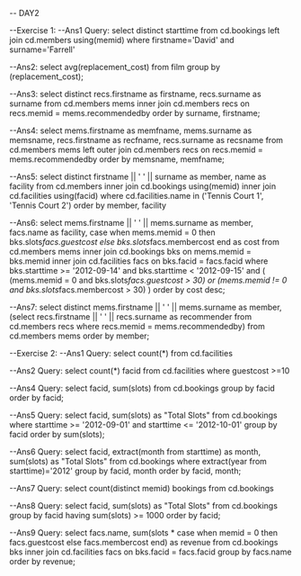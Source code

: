 -- DAY2

--Exercise 1:
--Ans1 Query:
select distinct starttime from cd.bookings left join cd.members using(memid) where firstname='David' and surname='Farrell'

--Ans2:
select avg(replacement_cost) from film group by (replacement_cost);

--Ans3:
select distinct recs.firstname as firstname, recs.surname as surname
from cd.members mems
inner join cd.members recs
on recs.memid = mems.recommendedby
order by surname, firstname;

--Ans4:
select mems.firstname as memfname, mems.surname as memsname, recs.firstname as recfname, recs.surname as recsname
from cd.members mems
left outer join cd.members recs
on recs.memid = mems.recommendedby
order by memsname, memfname;

--Ans5:
select distinct firstname || ' ' || surname as member, name as facility from cd.members inner join cd.bookings using(memid)
inner join cd.facilities using(facid) where cd.facilities.name in ('Tennis Court 1', 'Tennis Court 2') 
order by member, facility

--Ans6:
select mems.firstname || ' ' || mems.surname as member, facs.name as facility, 
case 
	when mems.memid = 0 then
		bks.slots*facs.guestcost
	else
		bks.slots*facs.membercost
	end as cost
from cd.members mems
inner join cd.bookings bks on mems.memid = bks.memid
inner join cd.facilities facs on bks.facid = facs.facid
where bks.starttime >= '2012-09-14' and  bks.starttime < '2012-09-15' and (
			(mems.memid = 0 and bks.slots*facs.guestcost > 30) or
			(mems.memid != 0 and bks.slots*facs.membercost > 30)
		)
order by cost desc;

--Ans7:
select distinct mems.firstname || ' ' ||  mems.surname as member, 
(select recs.firstname || ' ' || recs.surname as recommender from cd.members recs where recs.memid = mems.recommendedby)
from cd.members mems
order by member;


--Exercise 2:
--Ans1 Query:
select count(*)  from cd.facilities

--Ans2 Query:
select count(*) facid from cd.facilities where guestcost >=10

--Ans4 Query:
select facid, sum(slots)  from cd.bookings group by facid order by facid;

--Ans5 Query:
select facid, sum(slots) as "Total Slots"  from cd.bookings where starttime >= '2012-09-01' and starttime <= '2012-10-01' group by facid order by sum(slots);

--Ans6 Query:
select facid, extract(month from starttime) as month, sum(slots) as "Total Slots" from cd.bookings where extract(year from starttime)='2012'  group by facid, month order by facid, month;

--Ans7 Query:
select count(distinct memid) bookings from cd.bookings

--Ans8 Query:
select facid, sum(slots) as "Total Slots" from cd.bookings group by facid having sum(slots) >= 1000 order by facid;

--Ans9 Query:
select facs.name, 
sum(slots * case when memid = 0 then facs.guestcost
else facs.membercost
end) as revenue from cd.bookings bks
	inner join cd.facilities facs
	on bks.facid = facs.facid
group by facs.name
order by revenue;

